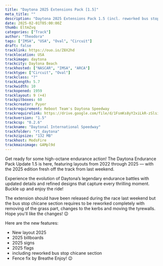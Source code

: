 ```yaml
---
title: "Daytona 2025 Extensions Pack [1.5]"
meta_title: ""
description: "Daytona 2025 Extensions Pack 1.5 (incl. reworked bus stop chicane)"
date: 2025-02-01T05:00:00Z
thumb: EltmZvq
categories: ["Track"]
author: "Theodora"
tags: ["IMSA", "USA", "Oval", "Circuit"]
draft: false
tracklink: https://ouo.io/Z8X2hd
tracklocation: USA
trackimage: daytona
trackcity: Daytona Beach
trackhosted: ["NASCAR", "IMSA", "ARCA"]
tracktype: ["Circuit", "Oval"]
trackclass: "?" 
trackLength: 5.7
trackwidth: 10
trackopened: 1959
tracklayout: 9 (+4)
trackpitboxes: 60
trackcreator: Pyyer
trackrequirement: Reboot Team's Daytona Speedway
trackrequirelink: https://drive.google.com/file/d/1FsmKs8yY2xiLkR-zSlsiFP9E5Ba4dOp2/edit
trackversion: "1.5"
trackcsp: "0.2.6"
trackname: "Daytonal International Speedway"
trackfolder: "rt_daytona"
trackzipsize: "132 MB"
trackhost: ModsFire
trackmainimage: GAMpl9d
---
```


Get ready for some high-octane endurance action! The Daytona Endurance Pack Update 1.5 is here, featuring layouts from 2022 through 2025 — with the 2025 edition fresh off the track from last weekend. 

Experience the evolution of Daytona’s legendary endurance battles with updated details and refined designs that capture every thrilling moment. Buckle up and enjoy the ride!

The extension should have been released during the race last weekend but the bus stop chicane section requires to be reworked completely with removing of the grass part, changes to the kerbs and moving the tyrewalls. Hope you'll like the changes! 😉

Here are the new features:

- New layout 2025
- 2025 billboards
- 2025 signs
- 2025 flags
- including reworked bus stop chicane section
- Fence fix by Breathe
Enjoy! 😉 